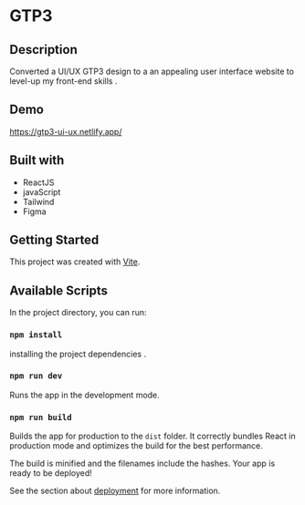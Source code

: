 # GTP3

## Description

Converted a UI/UX GTP3 design to a an appealing user interface website to level-up my front-end skills .

## Demo

https://gtp3-ui-ux.netlify.app/

## Built with

- ReactJS
- javaScript
- Tailwind  
- Figma

## Getting Started

This project was created with [Vite](https://vitejs.dev/).

## Available Scripts

In the project directory, you can run:

### `npm install`

installing the project dependencies .

### `npm run dev`

Runs the app in the development mode.

### `npm run build`

Builds the app for production to the `dist` folder.
It correctly bundles React in production mode and optimizes the build for the best performance.

The build is minified and the filenames include the hashes.
Your app is ready to be deployed!

See the section about [deployment](https://vitejs.dev/guide/static-deploy.html) for more information.
